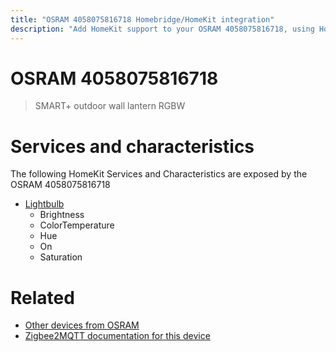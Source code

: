 ```yaml
---
title: "OSRAM 4058075816718 Homebridge/HomeKit integration"
description: "Add HomeKit support to your OSRAM 4058075816718, using Homebridge, Zigbee2MQTT and homebridge-z2m."
---
```

<!---
This file has been GENERATED using src/docgen/docgen.ts
DO NOT EDIT THIS FILE MANUALLY!
-->
# OSRAM 4058075816718
> SMART+ outdoor wall lantern RGBW


# Services and characteristics
The following HomeKit Services and Characteristics are exposed by
the OSRAM 4058075816718

* [Lightbulb](../../light.md)
  * Brightness
  * ColorTemperature
  * Hue
  * On
  * Saturation


# Related
* [Other devices from OSRAM](../index.md#osram)
* [Zigbee2MQTT documentation for this device](https://www.zigbee2mqtt.io/devices/4058075816718.html)